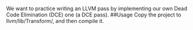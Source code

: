 We want to practice writing an LLVM pass by implementing our own Dead Code Elimination (DCE) one (a DCE pass).
##Usage
Copy the project to llvm/lib/Transform/, and then compile it.
